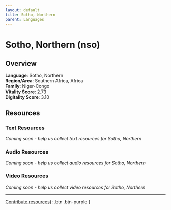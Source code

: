 ```yaml
---
layout: default
title: Sotho, Northern
parent: Languages
---
```


# Sotho, Northern (nso)

## Overview

**Language**: Sotho, Northern  
**Region/Area**: Southern Africa, Africa  
**Family**: Niger-Congo  
**Vitality Score**: 2.73  
**Digitality Score**: 3.10  

## Resources

### Text Resources
*Coming soon - help us collect text resources for Sotho, Northern*

### Audio Resources
*Coming soon - help us collect audio resources for Sotho, Northern*

### Video Resources
*Coming soon - help us collect video resources for Sotho, Northern*

---

[Contribute resources](https://fairtrain.github.io/){: .btn .btn-purple }
